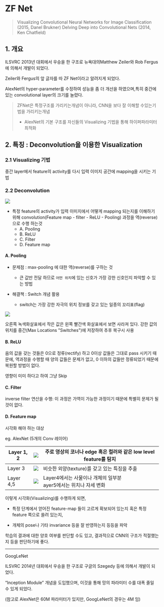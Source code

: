 # ZF Net

> Visualizing Convolutional Neural Networks for Image Classification (2015, Danel Brukner)
> Delving Deep into Convolutional Nets (2014, Ken Chatfield)

## 1. 개요 

ILSVRC 2013년 대회에서 우승을 한 구조로 뉴욕대의Matthew Zeiler와 Rob Fergus에 의해서 개발이 되었다.

Zeiler와 Fergus의 앞 글자를 따 ZF Net이라고 알려지게 되었다.

AlexNet의 hyper-parameter를 수정하여 성능을 좀 더 개선을 하였으며,특히 중간에 있는 convolutional layer의 크기를 늘렸다.

> ZFNet은 특정구조를 가리키는개념이 아니라, CNN을 보다 잘 이해할 수있는기법을 가리키는개념
> -  AlexNet의 기본 구조를 자신들의 Visualizing 기법을 통해 하이퍼파라미터 최적화 


## 2. 특징 : Deconvolution을 이용한 Visualization


### 2.1 Visualizing 기법 

중간 layer에서 feature의 activity를 다시 입력 이미지 공간에 mapping을 시키는 기법

### 2.2 Deconvolution 

![](http://i.imgur.com/ep9d371.png)   

- 특정 feature의 activity가 입력 이미지에서 어떻게 mapping 되는지를 이해하기 위해 convolution(Feature map - filter - ReLU - Pooling) 과정을 역(reverse)으로 수행 하는것 
    - A. Pooling 
    - B. ReLU 
    - C. Filter 
    - D. Feature map 
    
#### A. Pooling 
                
- 문제점 : max-pooling 에 대한 역(reverse)를 구하는 것
    - 큰 값만 전달 하므로 `어떤 위치`에 있는 신호가 가장 강한 신호인지 파악할 수 있는 방법

- 해결책 : Switch 개념 활용 
    - switch는 가장 강한 자극의 위치 정보를 갖고 있는 일종의 꼬리표(flag)

![](http://i.imgur.com/4sN1FTB.png)

오른쪽 녹색화살표에서 작은 값은 왼쪽 빨간색 화살표에서 보면 사라져 있다. 
강한 값의 위치를 중간(Max Locations "Switches")에 저장하여 추후 복구시 사용 

#### B. ReLU 

음의 값을 갖는 것들은 0으로 정류(rectify) 하고 0이상 값들은 그대로 pass  시키기 때문에, 역과정을 수행할 때 양의 값들은 문제가 없고, 0 이하의 값들만 정류되었기 때문에 복원할 방법이 없다.

영향이 미미 하다고 하여 그냥 Skip 

#### C. Filter 

inverse filter 연산을 수행: 이 과정은 가역이 가능한 과정이기 때문에 특별히 문제가 될 것이 없다.


#### D. Feature map

시각화 해야 하는 대상 

eg. AlexNet (5개의 Conv 레이어) 

|Layer 1, 2|![](http://i.imgur.com/ZrE4ScP.png)|주로 영상의 코너나 edge 혹은 컬러와 같은 low level feature를 탐지|
|-|-|-|
|Layer 3|![](http://i.imgur.com/uiKqBgN.png)|비슷한 외양(texture)를 갖고 있는 특징을 추출|
|Layer 4,5|![](http://i.imgur.com/ygfdhAO.png)|Layer4에서는 사물이나 개체의 일부분<br>ayer5에서는 위치나 자세 변화|

이렇게 시각화(Visualizing)를 수행하게 되면,

- 특정 단계에서 얻어진 feature-map 들이 고르게 확보되어 있는지 혹은 특정 feature 쪽으로 쏠려 있는지,

- 개체의 pose나 기타 invariance 등을 잘 반영하는지 등등을 파악

학습의 결과에 대한 양호 여부를 판단할 수도 있고, 결과적으로 CNN의 구조가 적절했는지 등을 판단하기에 좋다.


--- 
GoogLeNet


ILSVRC 2014년 대회에서 우승을 한 구조로 구글의 Szegedy 등에 의해서 개발이 되었다.

“Inception Module” 개념을 도입했으며, 이것을 통해 망의 파라미터 수를 대폭 줄일 수 있게 되었다.

(참고로 AlexNet은 60M 파라미터가 있지만, GoogLeNet의 경우는 4M 임)